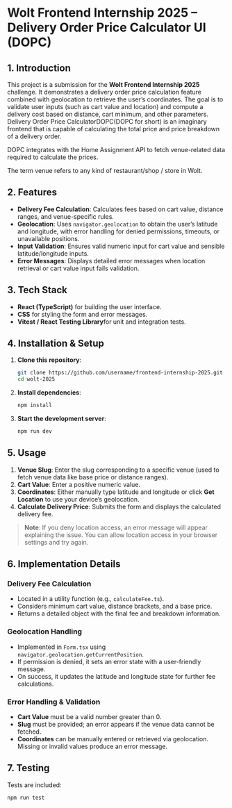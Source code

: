 # Wolt Frontend Internship 2025 – Delivery Order Price Calculator UI (DOPC)

## 1. Introduction
This project is a submission for the **Wolt Frontend Internship 2025** challenge. It demonstrates a delivery order price calculation feature combined with geolocation to retrieve the user’s coordinates. The goal is to validate user inputs (such as cart value and location) and compute a delivery cost based on distance, cart minimum, and other parameters. Delivery Order Price CalculatorDOPC(DOPC for short) is an imaginary frontend that is capable of calculating the total price and price breakdown of a delivery order.

DOPC integrates with the Home Assignment API to fetch venue-related data required to calculate the prices.

The term venue refers to any kind of restaurant/shop / store in Wolt.


## 2. Features
- **Delivery Fee Calculation**: Calculates fees based on cart value, distance ranges, and venue-specific rules.
- **Geolocation**: Uses `navigator.geolocation` to obtain the user’s latitude and longitude, with error handling for denied permissions, timeouts, or unavailable positions.
- **Input Validation**: Ensures valid numeric input for cart value and sensible latitude/longitude inputs.
- **Error Messages**: Displays detailed error messages when location retrieval or cart value input fails validation.

## 3. Tech Stack
- **React (TypeScript)** for building the user interface.
- **CSS** for styling the form and error messages.
- **Vitest / React Testing Library**for unit and integration tests.
  
## 4. Installation & Setup
1. **Clone this repository**:
    ```bash
    git clone https://github.com/username/frontend-internship-2025.git
    cd wolt-2025
    ```
2. **Install dependencies**:
    ```bash
    npm install
    ```
3. **Start the development server**:
    ```bash
    npm run dev
    ```

## 5. Usage
1. **Venue Slug**: Enter the slug corresponding to a specific venue (used to fetch venue data like base price or distance ranges).
2. **Cart Value**: Enter a positive numeric value.
3. **Coordinates**: Either manually type latitude and longitude or click **Get Location** to use your device’s geolocation.
4. **Calculate Delivery Price**: Submits the form and displays the calculated delivery fee.

> **Note**: If you deny location access, an error message will appear explaining the issue. You can allow location access in your browser settings and try again.

## 6. Implementation Details
### Delivery Fee Calculation
- Located in a utility function (e.g., `calculateFee.ts`).
- Considers minimum cart value, distance brackets, and a base price.
- Returns a detailed object with the final fee and breakdown information.

### Geolocation Handling
- Implemented in `Form.tsx` using `navigator.geolocation.getCurrentPosition`.
- If permission is denied, it sets an error state with a user-friendly message.
- On success, it updates the latitude and longitude state for further fee calculations.

### Error Handling & Validation
- **Cart Value** must be a valid number greater than 0.
- **Slug** must be provided; an error appears if the venue data cannot be fetched.
- **Coordinates** can be manually entered or retrieved via geolocation. Missing or invalid values produce an error message.

## 7. Testing
Tests are included:

```bash
npm run test
